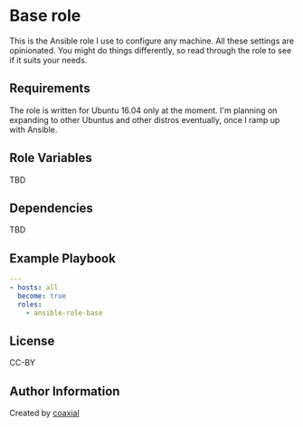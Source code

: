 Base role
=========

This is the Ansible role I use to configure any machine. All these settings are
opinionated. You might do things differently, so read through the role to see
if it suits your needs.

Requirements
------------

The role is written for Ubuntu 16.04 only at the moment. I'm planning on
expanding to other Ubuntus and other distros eventually, once I ramp up with
Ansible.

Role Variables
--------------

TBD

Dependencies
------------

TBD

Example Playbook
----------------

```yaml
---
- hosts: all
  become: true
  roles:
    - ansible-role-base
```

License
-------

CC-BY

Author Information
------------------

Created by [coaxial](https://64b.it)
